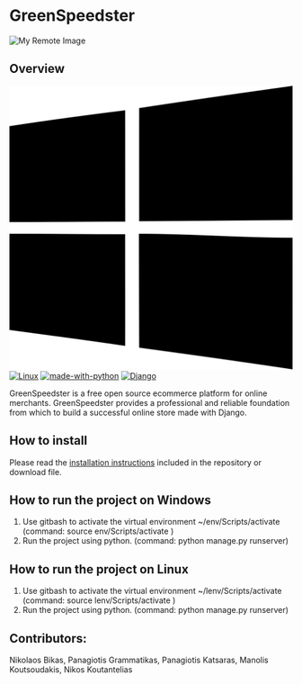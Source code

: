 # GreenSpeedster 
![My Remote Image](https://github.com/ThrillSeeker01/Django_Group_Project/blob/master/greenspeedster/greenspeedster.png)
## Overview
[![Windows](https://github.com/NikosBikas/GreenSpeedster/blob/master/media/photos/products/windows-174-svgrepo-com.svg)](https://www.microsoft.com/en-us/windows?wa=wsignin1.0)
[![Linux](https://svgshare.com/i/Zhy.svg)](https://www.linux.org/)
[![made-with-python](https://img.shields.io/badge/Made%20with-Python-1f425f.svg)](https://www.python.org/)
[![Django](https://img.shields.io/pypi/djversions/djangorestframework?color=%20green&label=Django%20Version%3A)](https://www.djangoproject.com/)

GreenSpeedster is a free open source ecommerce platform for online merchants. GreenSpeedster provides a professional and reliable foundation from which to build a successful online store made with Django.

## How to install

Please read the [installation instructions](INSTALL.md) included in the repository or download file.

## How to run the project on Windows

1. Use gitbash to activate the virtual environment ~/env/Scripts/activate (command: source env/Scripts/activate )
2. Run the project using python. (command: python manage.py runserver)

## How to run the project on Linux

1. Use gitbash to activate the virtual environment ~/lenv/Scripts/activate (command: source lenv/Scripts/activate )
2. Run the project using python. (command: python manage.py runserver)

## Contributors: 
Nikolaos Bikas, Panagiotis Grammatikas, Panagiotis Katsaras, Manolis Koutsoudakis, Nikos Koutantelias
